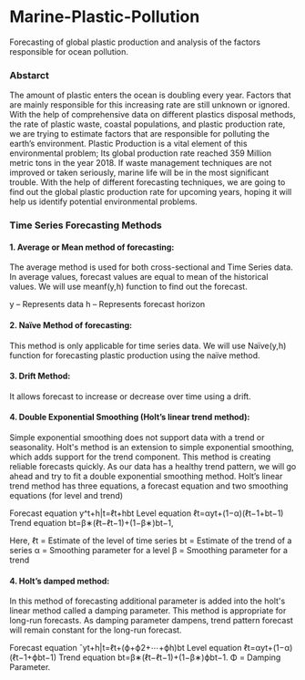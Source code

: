# Marine-Plastic-Pollution
Forecasting of global plastic production and analysis of the factors responsible for ocean pollution.
### Abstarct
The amount of plastic enters the ocean is doubling every year. Factors that are mainly responsible for this increasing rate are still unknown or ignored. With the help of comprehensive data on different plastics disposal methods, the rate of plastic waste, coastal populations, and plastic production rate, we are trying to estimate factors that are responsible for polluting the earth’s environment. Plastic Production is a vital element of this environmental problem; Its global production rate reached 359 Million metric tons in the year 2018. If waste management techniques are not improved or taken seriously, marine life will be in the most significant trouble. With the help of different forecasting techniques, we are going to find out the global plastic production rate for upcoming years, hoping it will help us identify potential environmental problems.
###  Time Series Forecasting Methods

#### 1. Average or Mean method of forecasting: 
The average method is used for both cross-sectional and Time Series data. In average values, forecast values are equal to mean of the historical values. We will use meanf(y,h) function to find out the forecast.

y – Represents data
h – Represents forecast horizon

#### 2. Naïve Method of forecasting: 
This method is only applicable for time series data.
We will use Naïve(y,h) function for forecasting plastic production using the naïve method.

#### 3. Drift Method: 
It allows forecast to increase or decrease over time using a drift.

#### 4. Double Exponential Smoothing (Holt’s linear trend method):

Simple exponential smoothing does not support data with a trend or seasonality. Holt's method is an extension to simple exponential smoothing, which adds support for the trend component. This method is creating reliable forecasts quickly. As our data has a healthy trend pattern, we will go ahead and try to fit a double exponential smoothing method. Holt’s linear trend method has three equations, a forecast equation and two smoothing equations (for level and trend)

Forecast equation y^t+h|t=ℓt+hbt
Level equation ℓt=αyt+(1−α)(ℓt−1+bt−1) 
Trend equation bt=β∗(ℓt−ℓt−1)+(1−β∗)bt−1,

Here, ℓt = Estimate of the level of time series bt = Estimate of the trend of a series α = Smoothing parameter for a level β = Smoothing parameter for a trend

#### 4. Holt’s damped method:
In this method of forecasting additional parameter is added into the holt's linear method called a damping parameter. This method is appropriate for long-run forecasts. As damping parameter dampens, trend pattern forecast will remain constant for the long-run forecast.

Forecast equation ˆyt+h|t=ℓt+(ϕ+ϕ2+⋯+ϕh)bt 
Level equation ℓt=αyt+(1−α)(ℓt−1+ϕbt−1) 
Trend equation bt=β∗(ℓt−ℓt−1)+(1−β∗)ϕbt−1. 
Φ = Damping Parameter.
